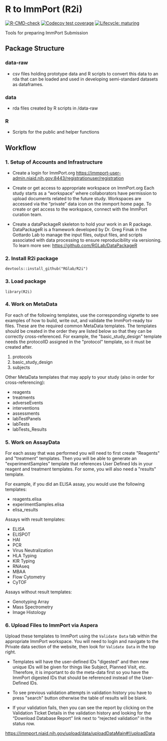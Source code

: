 # R to ImmPort (R2i)

<!-- badges: start -->
  [![R-CMD-check](https://github.com/RGLab/R2i/workflows/R-CMD-check/badge.svg)](https://github.com/RGLab/R2i/actions)
[![Codecov test coverage](https://codecov.io/gh/RGLab/R2i/branch/main/graph/badge.svg)](https://codecov.io/gh/RGLab/R2i?branch=main)
[![Lifecycle: maturing](https://img.shields.io/badge/lifecycle-maturing-blue.svg)](https://www.tidyverse.org/lifecycle/#maturing)
<!-- badges: end -->


Tools for preparing ImmPort Submission


## Package Structure

### data-raw

* csv files holding prototype data and R scripts to convert this data to an rda that can be loaded and used in developing semi-standard datasets as dataframes.

### data

* rda files created by R scripts in /data-raw

### R

* Scripts for the public and helper functions

## Workflow

### 1. Setup of Accounts and Infrastructure

* Create a login for ImmPort.org
https://immport-user-admin.niaid.nih.gov:8443/registrationuser/registration

* Create or get access to appropriate workspace on ImmPort.org
Each study starts as a “workspace” where collaborators have permission to upload documents related 
to the future study.  Workspaces are accessed via the “private” data icon on the immport home page.
To create or get access to the workspace, connect with the ImmPort curation team.

* Create a dataPackageR skeleton to hold your work in an R package.
DataPackageR is a framework developed by Dr. Greg Finak in the Gottardo Lab to manage the input files, output files, and scripts associated with data processing to ensure reproducibility via versioning.  To learn more see: https://github.com/RGLab/DataPackageR

### 2. Install R2i package

```
devtools::install_github("RGlab/R2i")
```

### 3. Load package 

```
library(R2i)
```

### 4. Work on MetaData

For each of the following templates, use the corresponding vignette to see examples of how to build,
write out, and validate the ImmPort-ready tsv files.  These are the required common MetaData
templates. The templates should be created in the order they are listed below so that they can be
correctly cross-referenced.  For example, the "basic_study_design" template needs the protocolID
assigned in the "protocol" template, so it must be created after.

1. protocols
2. basic_study_design
3. subjects


Other MetaData templates that may apply to your study (also in order for cross-referencing):

* reagents
* treatments
* adverseEvents
* interventions
* assessments
* labTestPanels
* labTests
* labTests_Results


### 5. Work on AssayData

For each assay that was performed you will need to first create "Reagents" and "treatment" templates.
Then you will be able to generate an "experimentSamples" template that references User Defined Ids in
your reagent and treatment templates.  For some, you will also need a "results" template.

For example, if you did an ELISA assay, you would use the following templates:

* reagents.elisa
* experimentSamples.elisa
* elisa_results

Assays with result templates:

* ELISA
* ELISPOT
* HAI
* PCR
* Virus Neutralization
* HLA Typing
* KIR Typing
* RNAseq
* MBAA
* Flow Cytometry
* CyTOF

Assays without result templates:
* Genotyping Array
* Mass Spectrometry
* Image Histology

### 6. Upload Files to ImmPort via Aspera

Upload these templates to ImmPort using the `Validate Data` tab within the appropriate ImmPort workspace.
You will need to login and navigate to the Private data section of the website, then look for `Validate Data` in the top right.

* Templates will have the user-defined IDs "digested" and then new unique IDs will be given for things like Subject, Planned Visit, etc. Therefore, it is important to do the meta-data first so you have the ImmPort
digested IDs that should be referenced instead of the User-Defined IDs.

* To see previous validation attempts in validation history you have to press "search" button otherwise the table of results will be blank.

* If your validation fails, then you can see the report by clicking on the Validation Ticket Details in the validation history and looking for the “Download Database Report” link next to “rejected validation” in the status row.

https://immport.niaid.nih.gov/upload/data/uploadDataMain#!/uploadData

